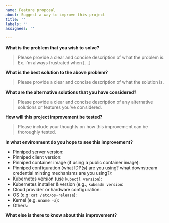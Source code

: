 ```yaml
---
name: Feature proposal
about: Suggest a way to improve this project
title: ''
labels: ''
assignees: ''

---
```


<!--

Hey! Thanks for opening an issue!

It is recommended that you include screenshots and logs to help everyone achieve a shared understanding of the improvement.

-->

**What is the problem that you wish to solve?**

> Please provide a clear and concise description of what the problem is. Ex. I'm always frustrated when [...]

**What is the best solution to the above problem?**

> Please provide a clear and concise description of what the solution is.

**What are the alternative solutions that you have considered?**

> Please provide a clear and concise description of any alternative solutions or features you've considered.

**How will this project improvement be tested?**

> Please include your thoughts on how this improvement can be thoroughly tested.

**In what environment do you hope to see this improvement?**
- Pinniped server version:
- Pinniped client version:
- Pinniped container image (if using a public container image):
- Pinniped configuration (what IDP(s) are you using? what downstream credential minting mechanisms are you using?):
- Kubernetes version (use `kubectl version`):
- Kubernetes installer & version (e.g., `kubeadm version`:
- Cloud provider or hardware configuration:
- OS (e.g: `cat /etc/os-release`):
- Kernel (e.g. `uname -a`):
- Others:

**What else is there to know about this improvement?**
